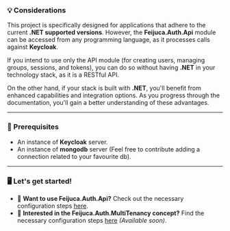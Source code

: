 ### 💡 Considerations

This project is specifically designed for applications that adhere to the current **.NET supported versions**. However, the **Feijuca.Auth.Api** module can be accessed from any programming language, as it processes calls against **Keycloak**.

If you intend to use only the API module (for creating users, managing groups, sessions, and tokens), you can do so without having **.NET** in your technology stack, as it is a RESTful API. 

On the other hand, if your stack is built with **.NET**, you'll benefit from enhanced capabilities and integration options. As you progress through the documentation, you'll gain a better understanding of these advantages.

---

### 🔧 Prerequisites
- An instance of **Keycloak** server.
- An instance of **mongodb** server (Feel free to contribute adding a connection related to your favourite db).

---

### 🖥️ Let's get started!

- 🔧 **Want to use Feijuca.Auth.Api?** Check out the necessary configuration steps [here](/Feijuca.Auth/docs/keycloakMandatoryConfigs.html).
- 🏢 **Interested in the Feijuca.Auth.MultiTenancy concept?** Find the necessary configuration steps [here](/Feijuca.Auth/docs/keycloakMandatoryConfigs.html) _(Available soon)_.
